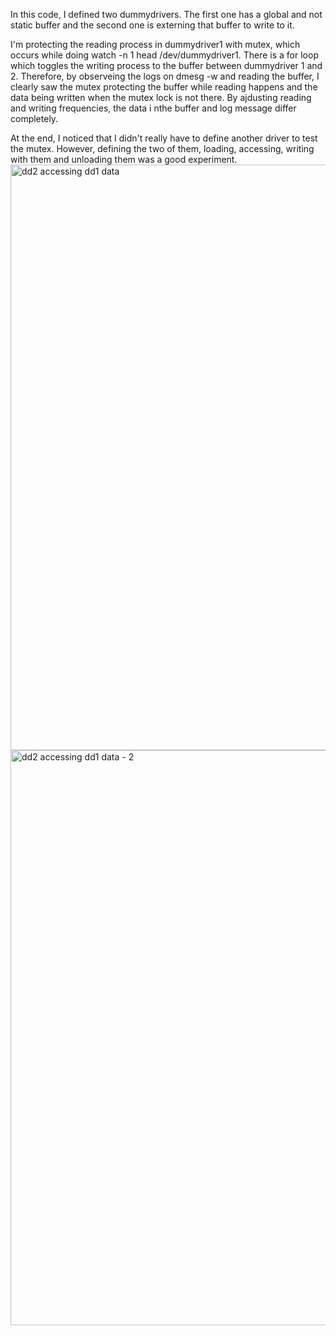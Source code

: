 In this code, I defined two dummydrivers. The first one has a global and not static buffer and the second one is externing that buffer to write to it. 

I'm protecting the reading process in dummydriver1 with mutex, which occurs while doing watch -n 1 head /dev/dummydriver1. There is a for loop which toggles the writing process to the buffer between dummydriver 1 and 2. Therefore, by observeing the logs on dmesg -w and reading the buffer, I clearly saw the mutex protecting the buffer while reading happens and the data being written when the mutex lock is not there. By ajdusting reading and writing frequencies, the data i nthe buffer and log message differ completely.

At the end, I noticed that I didn't really have to define another driver to test the mutex. However, defining the two of them, loading, accessing, writing with them and unloading them was a good experiment. 
<img width="937" alt="dd2 accessing dd1 data" src="https://github.com/user-attachments/assets/287b35dc-dd2b-48c6-9433-f565347ef9c0" />
<img width="920" alt="dd2 accessing dd1 data - 2" src="https://github.com/user-attachments/assets/63a5ca1e-c354-4c25-b94b-731d0bc76625" />
